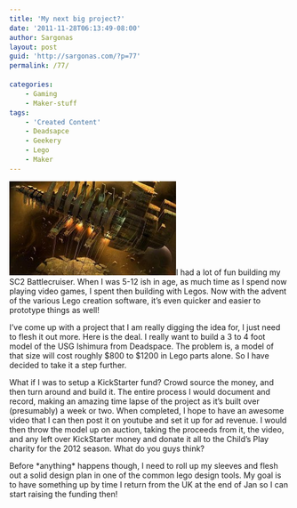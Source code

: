 ```yaml
---
title: 'My next big project?'
date: '2011-11-28T06:13:49-08:00'
author: Sargonas
layout: post
guid: 'http://sargonas.com/?p=77'
permalink: /77/

categories:
    - Gaming
    - Maker-stuff
tags:
    - 'Created Content'
    - Deadsapce
    - Geekery
    - Lego
    - Maker
---
```


[![USG-Ishimura-dead-space](/assets/article_images/imported/2011/11/USG-Ishimura-dead-space-300x169.jpg)](/assets/article_images/imported/2011/11/USG-Ishimura-dead-space.jpg)I had a lot of fun building my SC2 Battlecruiser. When I was 5-12 ish in age, as much time as I spend now playing video games, I spent then building with Legos. Now with the advent of the various Lego creation software, it’s even quicker and easier to prototype things as well!

I’ve come up with a project that I am really digging the idea for, I just need to flesh it out more. Here is the deal. I really want to build a 3 to 4 foot model of the USG Ishimura from Deadspace. The problem is, a model of that size will cost roughly $800 to $1200 in Lego parts alone. So I have decided to take it a step further.

What if I was to setup a KickStarter fund? Crowd source the money, and then turn around and build it. The entire process I would document and record, making an amazing time lapse of the project as it’s built over (presumably) a week or two. When completed, I hope to have an awesome video that I can then post it on youtube and set it up for ad revenue. I would then throw the model up on auction, taking the proceeds from it, the video, and any left over KickStarter money and donate it all to the Child’s Play charity for the 2012 season. What do you guys think?

Before \*anything\* happens though, I need to roll up my sleeves and flesh out a solid design plan in one of the common lego design tools. My goal is to have something up by time I return from the UK at the end of Jan so I can start raising the funding then!